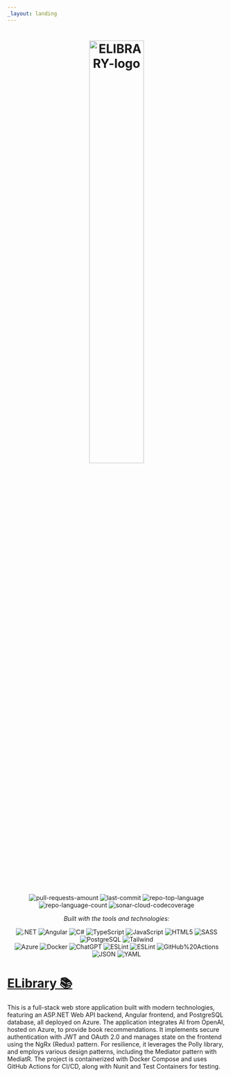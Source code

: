 ```yaml
---
_layout: landing
---
```


<p align="center">
  <h1 align="center">
  <img src="https://img001.prntscr.com/file/img001/iMnLdx_dQ06SQGXL3F9NNA.png" width="50%" alt="ELIBRARY-logo">
      
  </h1>
</p>

<p align="center">
    <img src="https://img.shields.io/github/issues-pr-closed/TEGTO/ELibrary" alt="pull-requests-amount">
    <img src="https://img.shields.io/github/last-commit/TEGTO/ELibrary?style=flat&logo=git&logoColor=white&color=0080ff" alt="last-commit">
    <img src="https://img.shields.io/github/languages/top/TEGTO/ELibrary?style=flat&color=0080ff" alt="repo-top-language">
    <img src="https://img.shields.io/github/languages/count/TEGTO/ELibrary?style=flat&color=0080ff" alt="repo-language-count">
    <img src="https://img.shields.io/sonar/coverage/TEGTO_ELibrary?server=https%3A%2F%2Fsonarcloud.io" alt="sonar-cloud-codecoverage">
</p>
<p align="center">
        <em>Built with the tools and technologies:</em>
</p>
<p align="center">
    <img src="https://img.shields.io/badge/.NET-512BD4?logo=dotnet&logoColor=fff" alt=".NET">
    <img src="https://img.shields.io/badge/Angular-%23DD0031.svg?logo=angular&logoColor=white" alt="Angular">
    <img src="https://custom-icon-badges.demolab.com/badge/C%23-%23239120.svg?logo=cshrp&logoColor=white" alt="C#">
    <img src="https://img.shields.io/badge/TypeScript-3178C6.svg?style=flat&logo=TypeScript&logoColor=white" alt="TypeScript">
    <img src="https://img.shields.io/badge/JavaScript-F7DF1E.svg?style=flat&logo=JavaScript&logoColor=black" alt="JavaScript">
    <img src="https://img.shields.io/badge/HTML5-E34F26.svg?style=flat&logo=HTML5&logoColor=white" alt="HTML5">
    <img src="https://img.shields.io/badge/Sass-C69?logo=sass&logoColor=fff" alt="SASS">
    <img src="https://img.shields.io/badge/Postgres-%23316192.svg?logo=postgresql&logoColor=white" alt="PostgreSQL">
    <img src="https://img.shields.io/badge/Tailwind%20CSS-%2338B2AC.svg?logo=tailwind-css&logoColor=white" alt="Tailwind">
    <br>
    <img src="https://custom-icon-badges.demolab.com/badge/Microsoft%20Azure-0089D6?logo=msazure&logoColor=white" alt="Azure">
    <img src="https://img.shields.io/badge/Docker-2496ED.svg?style=flat&logo=Docker&logoColor=white" alt="Docker">
    <img src="https://img.shields.io/badge/ChatGPT-74aa9c?logo=openai&logoColor=white" alt="ChatGPT">
    <img src="https://img.shields.io/badge/ESLint-4B32C3.svg?style=flat&logo=ESLint&logoColor=white" alt="ESLint">
    <img src="https://img.shields.io/badge/SonarCloud-F3702A?logo=sonarcloud&logoColor=fff" alt="ESLint">
    <img src="https://img.shields.io/badge/GitHub%20Actions-2088FF.svg?style=flat&logo=GitHub-Actions&logoColor=white" alt="GitHub%20Actions">
    <img src="https://img.shields.io/badge/JSON-000000.svg?style=flat&logo=JSON&logoColor=white" alt="JSON">
    <img src="https://img.shields.io/badge/YAML-CB171E.svg?style=flat&logo=YAML&logoColor=white" alt="YAML">
</p>


# [ELibrary 📚](https://gray-dune-04583d603.5.azurestaticapps.net/)

This is a full-stack web store application built with modern technologies, featuring an ASP.NET Web API backend, Angular frontend, and PostgreSQL database, all deployed on Azure. The application integrates AI from OpenAI, hosted on Azure, to provide book recommendations. It implements secure authentication with JWT and OAuth 2.0 and manages state on the frontend using the NgRx (Redux) pattern. For resilience, it leverages the Polly library, and employs various design patterns, including the Mediator pattern with MediatR. The project is containerized with Docker Compose and uses GitHub Actions for CI/CD, along with Nunit and Test Containers for testing.